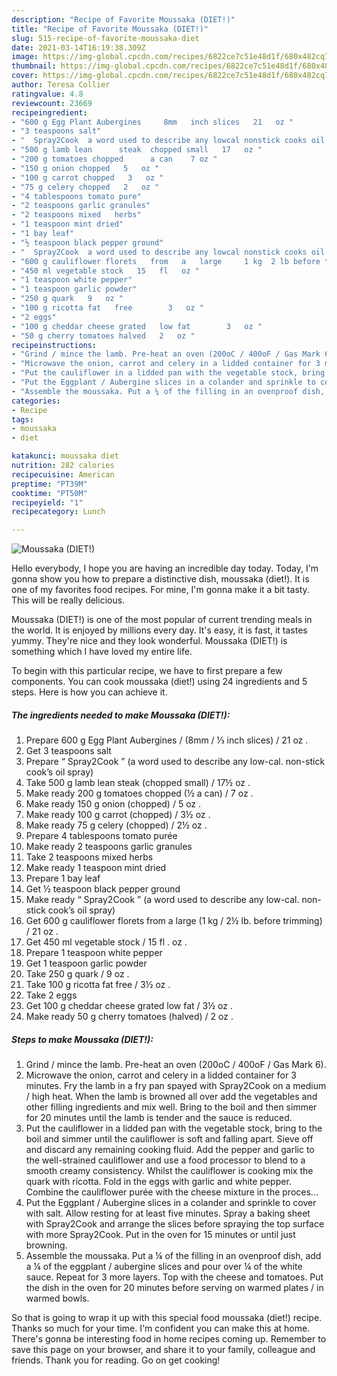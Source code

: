 ```yaml
---
description: "Recipe of Favorite Moussaka (DIET!)"
title: "Recipe of Favorite Moussaka (DIET!)"
slug: 515-recipe-of-favorite-moussaka-diet
date: 2021-03-14T16:19:38.309Z
image: https://img-global.cpcdn.com/recipes/6822ce7c51e48d1f/680x482cq70/moussaka-diet-recipe-main-photo.jpg
thumbnail: https://img-global.cpcdn.com/recipes/6822ce7c51e48d1f/680x482cq70/moussaka-diet-recipe-main-photo.jpg
cover: https://img-global.cpcdn.com/recipes/6822ce7c51e48d1f/680x482cq70/moussaka-diet-recipe-main-photo.jpg
author: Teresa Collier
ratingvalue: 4.8
reviewcount: 23669
recipeingredient:
- "600 g Egg Plant Aubergines     8mm   inch slices   21   oz "
- "3 teaspoons salt"
- "  Spray2Cook  a word used to describe any lowcal nonstick cooks oil spray"
- "500 g lamb lean      steak  chopped small   17   oz "
- "200 g tomatoes chopped      a can    7 oz "
- "150 g onion chopped   5   oz "
- "100 g carrot chopped   3   oz "
- "75 g celery chopped   2   oz "
- "4 tablespoons tomato pure"
- "2 teaspoons garlic granules"
- "2 teaspoons mixed   herbs"
- "1 teaspoon mint dried"
- "1 bay leaf"
- "½ teaspoon black pepper ground"
- "  Spray2Cook  a word used to describe any lowcal nonstick cooks oil spray"
- "600 g cauliflower florets   from   a   large     1 kg  2 lb before trimming   21   oz "
- "450 ml vegetable stock   15   fl   oz "
- "1 teaspoon white pepper"
- "1 teaspoon garlic powder"
- "250 g quark   9   oz "
- "100 g ricotta fat   free        3   oz "
- "2 eggs"
- "100 g cheddar cheese grated   low fat        3   oz "
- "50 g cherry tomatoes halved   2   oz "
recipeinstructions:
- "Grind / mince the lamb. Pre-heat an oven (200oC / 400oF / Gas Mark 6)."
- "Microwave the onion, carrot and celery in a lidded container for 3 minutes. Fry the lamb in a fry pan spayed with Spray2Cook on a medium / high heat. When the lamb is browned all over add the vegetables and other filling ingredients and mix well. Bring to the boil and then simmer for 20 minutes until the lamb is tender and the sauce is reduced."
- "Put the cauliflower in a lidded pan with the vegetable stock, bring to the boil and simmer until the cauliflower is soft and falling apart. Sieve off and discard any remaining cooking fluid. Add the pepper and garlic to the well-strained cauliflower and use a food processor to blend to a smooth creamy consistency. Whilst the cauliflower is cooking mix the quark with ricotta. Fold in the eggs with garlic and white pepper. Combine the cauliflower purée with the cheese mixture in the proces..."
- "Put the Eggplant / Aubergine slices in a colander and sprinkle to cover with salt. Allow resting for at least five minutes. Spray a baking sheet with Spray2Cook and arrange the slices before spraying the top surface with more Spray2Cook. Put in the oven for 15 minutes or until just browning."
- "Assemble the moussaka. Put a ¼ of the filling in an ovenproof dish, add a ¼ of the eggplant / aubergine slices and pour over ¼ of the white sauce. Repeat for 3 more layers. Top with the cheese and tomatoes. Put the dish in the oven for 20 minutes before serving on warmed plates / in warmed bowls."
categories:
- Recipe
tags:
- moussaka
- diet

katakunci: moussaka diet 
nutrition: 282 calories
recipecuisine: American
preptime: "PT39M"
cooktime: "PT50M"
recipeyield: "1"
recipecategory: Lunch

---
```



![Moussaka (DIET!)](https://img-global.cpcdn.com/recipes/6822ce7c51e48d1f/680x482cq70/moussaka-diet-recipe-main-photo.jpg)

Hello everybody, I hope you are having an incredible day today. Today, I'm gonna show you how to prepare a distinctive dish, moussaka (diet!). It is one of my favorites food recipes. For mine, I'm gonna make it a bit tasty. This will be really delicious.



Moussaka (DIET!) is one of the most popular of current trending meals in the world. It is enjoyed by millions every day. It's easy, it is fast, it tastes yummy. They're nice and they look wonderful. Moussaka (DIET!) is something which I have loved my entire life.


To begin with this particular recipe, we have to first prepare a few components. You can cook moussaka (diet!) using 24 ingredients and 5 steps. Here is how you can achieve it.

<!--inarticleads1-->

##### The ingredients needed to make Moussaka (DIET!):

1. Prepare 600 g Egg Plant Aubergines /    (8mm / ⅓ inch slices) /  21   oz .
1. Get 3 teaspoons salt
1. Prepare  “ Spray2Cook ” (a word used to describe any low-cal. non-stick cook’s oil spray)
1. Take 500 g lamb lean      steak  (chopped small) /  17½   oz .
1. Make ready 200 g tomatoes chopped     (½ a can)  /  7 oz .
1. Make ready 150 g onion (chopped) /  5   oz .
1. Make ready 100 g carrot (chopped) /  3½   oz .
1. Make ready 75 g celery (chopped) /  2½   oz .
1. Prepare 4 tablespoons tomato purée
1. Make ready 2 teaspoons garlic granules
1. Take 2 teaspoons mixed   herbs
1. Make ready 1 teaspoon mint dried
1. Prepare 1 bay leaf
1. Get ½ teaspoon black pepper ground
1. Make ready  “ Spray2Cook ” (a word used to describe any low-cal. non-stick cook’s oil spray)
1. Get 600 g cauliflower florets   from   a   large     (1 kg / 2½ lb. before trimming) /  21   oz .
1. Get 450 ml vegetable stock /  15   fl .  oz .
1. Prepare 1 teaspoon white pepper
1. Get 1 teaspoon garlic powder
1. Take 250 g quark /  9   oz .
1. Take 100 g ricotta fat   free      /  3½   oz .
1. Take 2 eggs
1. Get 100 g cheddar cheese grated   low fat      /  3½   oz .
1. Make ready 50 g cherry tomatoes (halved) /  2   oz .




<!--inarticleads2-->

##### Steps to make Moussaka (DIET!):

1. Grind / mince the lamb. Pre-heat an oven (200oC / 400oF / Gas Mark 6).
1. Microwave the onion, carrot and celery in a lidded container for 3 minutes. Fry the lamb in a fry pan spayed with Spray2Cook on a medium / high heat. When the lamb is browned all over add the vegetables and other filling ingredients and mix well. Bring to the boil and then simmer for 20 minutes until the lamb is tender and the sauce is reduced.
1. Put the cauliflower in a lidded pan with the vegetable stock, bring to the boil and simmer until the cauliflower is soft and falling apart. Sieve off and discard any remaining cooking fluid. Add the pepper and garlic to the well-strained cauliflower and use a food processor to blend to a smooth creamy consistency. Whilst the cauliflower is cooking mix the quark with ricotta. Fold in the eggs with garlic and white pepper. Combine the cauliflower purée with the cheese mixture in the proces...
1. Put the Eggplant / Aubergine slices in a colander and sprinkle to cover with salt. Allow resting for at least five minutes. Spray a baking sheet with Spray2Cook and arrange the slices before spraying the top surface with more Spray2Cook. Put in the oven for 15 minutes or until just browning.
1. Assemble the moussaka. Put a ¼ of the filling in an ovenproof dish, add a ¼ of the eggplant / aubergine slices and pour over ¼ of the white sauce. Repeat for 3 more layers. Top with the cheese and tomatoes. Put the dish in the oven for 20 minutes before serving on warmed plates / in warmed bowls.




So that is going to wrap it up with this special food moussaka (diet!) recipe. Thanks so much for your time. I'm confident you can make this at home. There's gonna be interesting food in home recipes coming up. Remember to save this page on your browser, and share it to your family, colleague and friends. Thank you for reading. Go on get cooking!
